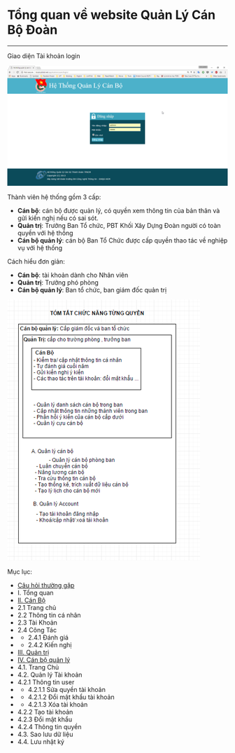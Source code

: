 # Tổng quan về website Quản Lý Cán Bộ Đoàn #

----------

Giao diện Tài khoản login 

![](image\Screenshots\2017-04\chrome_2017-04-01_07-30-20.png)

Thành viên hệ thống gồm 3 cấp: 

+ **Cán bộ**: cán bộ được quản lý, có quyền xem thông tin của bản thân và gửi kiến nghị nếu có sai sót.
+ **Quản trị**: Trưởng Ban Tổ chức, PBT Khối Xây Dựng Đoàn người có toàn quyền với hệ thồng 
+ **Cán bộ quản lý**: cán bộ Ban Tổ Chức được cấp quyền thao tác về nghiệp vụ với hệ thống 

Cách hiểu đơn giản: 

+ **Cán bộ**: tài khoản dành cho Nhân viên 
+ **Quản trị**: Trưởng phó phòng
+ **Cán bộ quản lý**: Ban tổ chức, ban giám đốc quản trị

![](image\Screenshots\2017-04\chrome_2017-04-13_18-24-16.png)


Mục lục:

- [Câu hỏi thường gặp](/tutorial/menu_cau-hoi-thuong-gap.html)
- I. Tổng quan
- [II. Cán Bộ](/tutorial/02_CanBo.html)
- 2.1 Trang chủ
- 2.2 Thông tin cá nhân
- 2.3 Tài Khoản
- 2.4 Công Tác
- * 2.4.1 Đánh giá
- * 2.4.2 Kiến nghị
- [III. Quản trị](/tutorial/03_quan-tri.html)
- [IV. Cán bộ quản lý](/tutorial/04_CanBoQuanLy.html)
- 4.1. Trang Chủ
- 4.2. Quản lý Tài khoản
- 4.2.1 Thông tin user
- * 4.2.1.1 Sửa quyền tài khoản
- * 4.2.1.2 Đổi mật khẩu tài khoản
- * 4.2.1.3 Xóa tài khoản
- 4.2.2 Tạo tài khoản
- 4.2.3 Đổi mật khẩu
- 4.2.4 Thông tin quyền
- 4.3. Sao lưu dữ liệu
- 4.4. Lưu nhật ký
